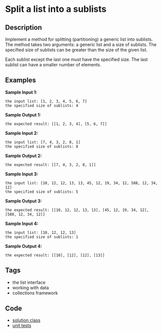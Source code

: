 # Split a list into a sublists
## Description
Implement a method for splitting (partitioning) a generic list into sublists. The method takes two arguments: a generic list and a size of sublists. The specified size of sublists can be greater than the size of the given list.

Each sublist except the last one must have the specified size. The last sublist can have a smaller number of elements.

## Examples
**Sample Input 1:**
```console
the input list: [1, 2, 3, 4, 5, 6, 7]
the specified size of sublists: 4
```

**Sample Output 1:**
```console
the expected result: [[1, 2, 3, 4], [5, 6, 7]]
```

**Sample Input 2:**
```console
the input list: [7, 4, 3, 2, 8, 1]
the specified size of sublists: 8
```

**Sample Output 2:**
```console
the expected result: [[7, 4, 3, 2, 8, 1]]
```

**Sample Input 3:**
```console
the input list: [10, 12, 12, 13, 13, 45, 12, 19, 34, 12, 588, 12, 34, 12]
the specified size of sublists: 5
```

**Sample Output 3:**
```console
the expected result: [[10, 12, 12, 13, 13], [45, 12, 19, 34, 12], [588, 12, 34, 12]]
```

**Sample Input 4:**
```console
the input list: [10, 12, 12, 13]
the specified size of sublists: 1
```

**Sample Output 4:**
```console
the expected result: [[10], [12], [12], [13]]
```

## Tags
- the list interface
- working with data
- collections framework

## Code
- [solution class](./src/main/java/dev/nj/solutions/ListSplitSublist.java)
- [unit tests](./src/test/java/ListSplitSublistTest.java)